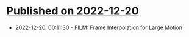 # [Published on 2022-12-20](index.md)

* [2022-12-20, 00:11:30](https://news.ycombinator.com/item?id=34059744) - [FILM: Frame Interpolation for Large Motion](https://github.com/google-research/frame-interpolation)
